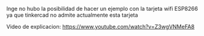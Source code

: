 Inge no hubo la posibilidad de hacer un ejemplo con la tarjeta wifi ESP8266 ya que tinkercad no admite actualmente esta tarjeta</p>
Video de explicacion: https://www.youtube.com/watch?v=Z3wgVNMeFA8
